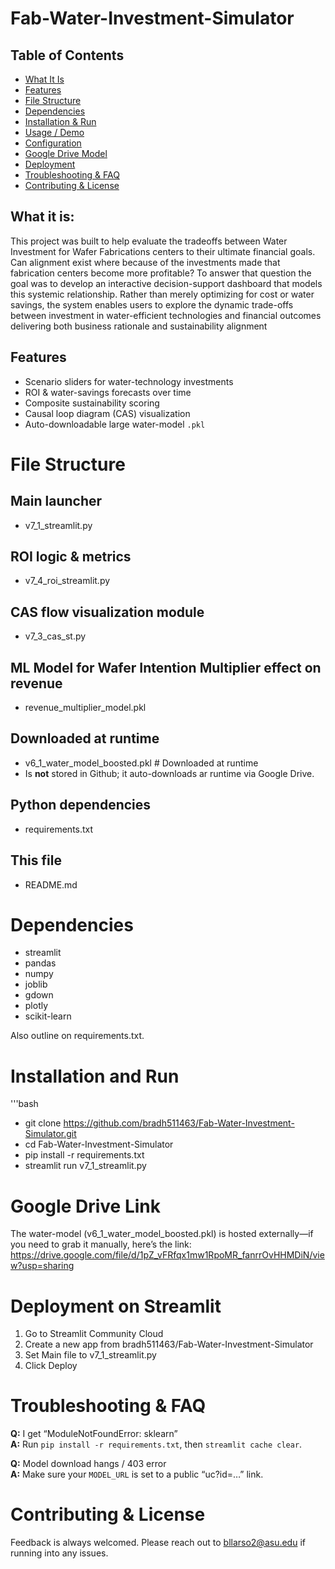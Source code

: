 # Fab-Water-Investment-Simulator

## Table of Contents
- [What It Is](#what-it-is)
- [Features](#features)
- [File Structure](#file-structure)
- [Dependencies](#dependencies)
- [Installation & Run](#installation--run)
- [Usage / Demo](#usage--demo)
- [Configuration](#configuration)
- [Google Drive Model](#google-drive-model)
- [Deployment](#deployment)
- [Troubleshooting & FAQ](#troubleshooting--faq)
- [Contributing & License](#contributing--license)


## What it is:
This project was built to help evaluate the tradeoffs between Water Investment for Wafer Fabrications centers to their ultimate financial goals. Can alignment exist where because of the investments made that fabrication centers become more profitable?  To answer that question the goal was to develop an interactive decision-support dashboard that models this systemic relationship. Rather than merely optimizing for cost or water savings, the system enables users to explore the dynamic trade-offs between investment in water-efficient technologies and financial outcomes delivering both business rationale and sustainability alignment

## Features
- Scenario sliders for water-technology investments  
- ROI & water-savings forecasts over time  
- Composite sustainability scoring  
- Causal loop diagram (CAS) visualization  
- Auto-downloadable large water-model `.pkl`

# File Structure
## Main launcher
-  v7_1_streamlit.py         
## ROI logic & metrics
- v7_4_roi_streamlit.py
## CAS flow visualization module
- v7_3_cas_st.py
## ML Model for Wafer Intention Multiplier effect on revenue
- revenue_multiplier_model.pkl 
## Downloaded at runtime
- v6_1_water_model_boosted.pkl  # Downloaded at runtime
- Is **not** stored in Github; it auto-downloads ar runtime via Google Drive.
## Python dependencies
- requirements.txt           
## This file
-  README.md                

# Dependencies
- streamlit
- pandas
- numpy
- joblib
- gdown
- plotly
- scikit-learn

Also outline on requirements.txt. 

# Installation and Run
'''bash
- git clone https://github.com/bradh511463/Fab-Water-Investment-Simulator.git
- cd Fab-Water-Investment-Simulator
- pip install -r requirements.txt
- streamlit run v7_1_streamlit.py


# Google Drive Link
The water-model (v6_1_water_model_boosted.pkl) is hosted externally—if you need to grab it manually, here’s the link:
https://drive.google.com/file/d/1pZ_vFRfqx1mw1RpoMR_fanrrOvHHMDiN/view?usp=sharing

# Deployment on Streamlit
1. Go to Streamlit Community Cloud
2. Create a new app from bradh511463/Fab-Water-Investment-Simulator
3. Set Main file to v7_1_streamlit.py
4. Click Deploy

# Troubleshooting & FAQ

**Q:** I get “ModuleNotFoundError: sklearn”  
**A:** Run `pip install -r requirements.txt`, then `streamlit cache clear`.

**Q:** Model download hangs / 403 error  
**A:** Make sure your `MODEL_URL` is set to a public “uc?id=…” link.



# Contributing & License
Feedback is always welcomed. Please reach out to bllarso2@asu.edu if running into any issues. 

